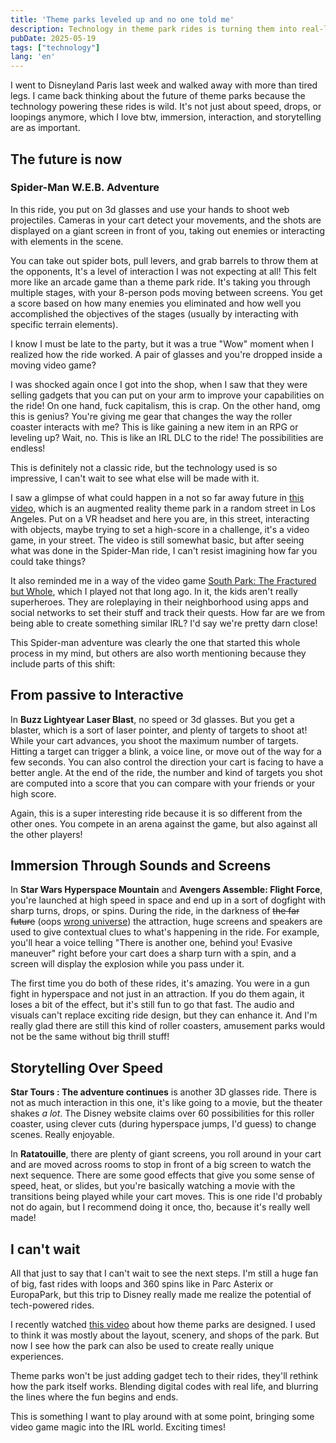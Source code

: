 ```yaml
---
title: 'Theme parks leveled up and no one told me'
description: Technology in theme park rides is turning them into real-life video games, and it's super cool.
pubDate: 2025-05-19
tags: ["technology"]
lang: 'en'
---
```


I went to Disneyland Paris last week and walked away with more than tired legs.
I came back thinking about the future of theme parks because the technology powering these rides is wild. It's not just about speed, drops, or loopings anymore, which I love btw, immersion, interaction, and storytelling are as important.

## The future is now

### Spider-Man W.E.B. Adventure

In this ride, you put on 3d glasses and use your hands to shoot web projectiles. Cameras in your cart detect your movements, and the shots are displayed on a giant screen in front of you, taking out enemies or interacting with elements in the scene. 

You can take out spider bots, pull levers, and grab barrels to throw them at the opponents, It's a level of interaction I was not expecting at all! 
This felt more like an arcade game than a theme park ride. It's taking you through multiple stages, with your 8-person pods moving between screens. You get a score based on how many enemies you eliminated and how well you accomplished the objectives of the stages (usually by interacting with specific terrain elements).

I know I must be late to the party, but it was a true "Wow" moment when I realized how the ride worked. A pair of glasses and you're dropped inside a moving video game? 

I was shocked again once I got into the shop, when I saw that they were selling gadgets that you can put on your arm to improve your capabilities on the ride! 
On one hand, fuck capitalism, this is crap. On the other hand, omg this is genius? You're giving me gear that changes the way the roller coaster interacts with me? This is like gaining a new item in an RPG or leveling up? Wait, no. This is like an IRL DLC to the ride! The possibilities are endless!

This is definitely not a classic ride, but the technology used is so impressive, I can't wait to see what else will be made with it. 

I saw a glimpse of what could happen in a not so far away future in [this video](https://x.com/Aidan_Wolf/status/1919248277792244155), which is an augmented reality theme park in a random street in Los Angeles. Put on a VR headset and here you are, in this street, interacting with objects, maybe trying to set a high-score in a challenge, it's a video game, in your street. The video is still somewhat basic, but after seeing what was done in the Spider-Man ride, I can't resist imagining how far you could take things?

It also reminded me in a way of the video game [South Park: The Fractured but Whole](https://store.steampowered.com/app/488790/South_Park_The_Fractured_But_Whole/), which I played not that long ago. In it, the kids aren't really superheroes. They are roleplaying in their neighborhood using apps and social networks to set their stuff and track their quests. How far are we from being able to create something similar IRL? I'd say we're pretty darn close!

This Spider-man adventure was clearly the one that started this whole process in my mind, but others are also worth mentioning because they include parts of this shift:

## From passive to Interactive

In **Buzz Lightyear Laser Blast**, no speed or 3d glasses. But you get a blaster, which is a sort of laser pointer, and plenty of targets to shoot at! While your cart advances, you shoot the maximum number of targets. Hitting a target can trigger a blink, a voice line, or move out of the way for a few seconds. You can also control the direction your cart is facing to have a better angle. At the end of the ride, the number and kind of targets you shot are computed into a score that you can compare with your friends or your high score.

Again, this is a super interesting ride because it is so different from the other ones. You compete in an arena against the game, but also against all the other players!
## Immersion Through Sounds and Screens

In **Star Wars Hyperspace Mountain** and **Avengers Assemble: Flight Force**, you're launched at high speed in space and end up in a sort of dogfight with sharp turns, drops, or spins. During the ride, in the darkness of ~~the far future~~ (oops [wrong universe](https://www.google.com/search?q=site%3Alexicanum.com+%22in+the+grim+darkness+of+the+far+future%22&sca_esv=e293ca8d199e0e1f&sxsrf=AHTn8zq0-5AK_BbT8kSNmZopDi7wpfeOqg%3A1747686436802&ei=JJQraPrdMMWckdUPvZfnqAk&ved=0ahUKEwj6__mpr7CNAxVFTqQEHb3LGZUQ4dUDCBA&uact=5&oq=site%3Alexicanum.com+%22in+the+grim+darkness+of+the+far+future%22&gs_lp=Egxnd3Mtd2l6LXNlcnAiO3NpdGU6bGV4aWNhbnVtLmNvbSAiaW4gdGhlIGdyaW0gZGFya25lc3Mgb2YgdGhlIGZhciBmdXR1cmUiSN0NUKsBWIkNcAF4AJABAJgBM6ABgQGqAQEzuAEDyAEA-AEBmAIAoAIAmAMAiAYBkgcAoAeHAbIHALgHAA&sclient=gws-wiz-serp/)) the attraction, huge screens and speakers are used to give contextual clues to what's happening in the ride.
For example, you'll hear a voice telling "There is another one, behind you! Evasive maneuver" right before your cart does a sharp turn with a spin, and a screen will display the explosion while you pass under it.

The first time you do both of these rides, it's amazing. You were in a gun fight in hyperspace and not just in an attraction. If you do them again, it loses a bit of the effect, but it's still fun to go that fast. The audio and visuals can't replace exciting ride design, but they can enhance it. And I'm really glad there are still this kind of roller coasters, amusement parks would not be the same without big thrill stuff!
## Storytelling Over Speed

**Star Tours : The adventure continues** is another 3D glasses ride. There is not as much interaction in this one, it's like going to a movie, but the theater shakes *a lot*. The Disney website claims over 60 possibilities for this roller coaster, using clever cuts (during hyperspace jumps, I'd guess) to change scenes. Really enjoyable.

In **Ratatouille**, there are plenty of giant screens, you roll around in your cart and are moved across rooms to stop in front of a big screen to watch the next sequence. There are some good effects that give you some sense of speed, heat, or slides, but you're basically watching a movie with the transitions being played while your cart moves. This is one ride I'd probably not do again, but I recommend doing it once, tho, because it's really well made!

## I can't wait

All that just to say that I can't wait to see the next steps. I'm still a huge fan of big, fast rides with loops and 360 spins like in Parc Asterix or EuropaPark, but this trip to Disney really made me realize the potential of tech-powered rides.

I recently watched [this video](https://www.youtube.com/watch?v=oESoI6XxZTg) about how theme parks are designed. I used to think it was mostly about the layout, scenery, and shops of the park. But now I see how the park can also be used to create really unique experiences. 

Theme parks won't be just adding gadget tech to their rides, they'll rethink how the park itself works. Blending digital codes with real life, and blurring the lines where the fun begins and ends.

This is something I want to play around with at some point, bringing some video game magic into the IRL world. Exciting times!
